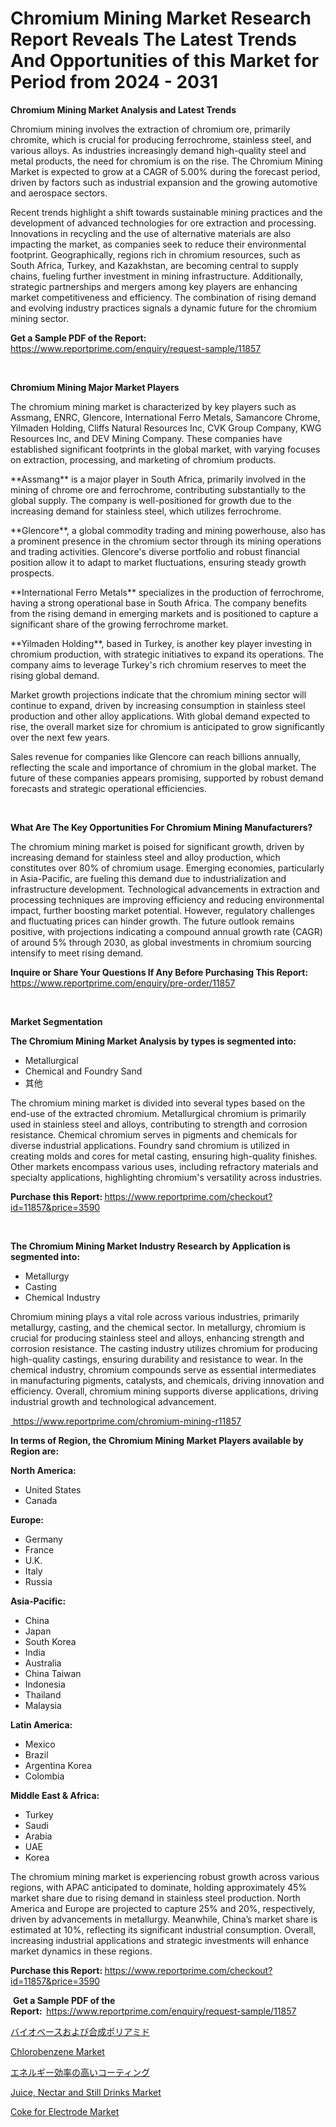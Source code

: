 <p><h1>Chromium Mining Market Research Report Reveals The Latest Trends And Opportunities of this Market for Period from 2024 - 2031</h1></p><p><strong>Chromium Mining Market Analysis and Latest Trends</strong></p>
<p><p>Chromium mining involves the extraction of chromium ore, primarily chromite, which is crucial for producing ferrochrome, stainless steel, and various alloys. As industries increasingly demand high-quality steel and metal products, the need for chromium is on the rise. The Chromium Mining Market is expected to grow at a CAGR of 5.00% during the forecast period, driven by factors such as industrial expansion and the growing automotive and aerospace sectors.</p><p>Recent trends highlight a shift towards sustainable mining practices and the development of advanced technologies for ore extraction and processing. Innovations in recycling and the use of alternative materials are also impacting the market, as companies seek to reduce their environmental footprint. Geographically, regions rich in chromium resources, such as South Africa, Turkey, and Kazakhstan, are becoming central to supply chains, fueling further investment in mining infrastructure. Additionally, strategic partnerships and mergers among key players are enhancing market competitiveness and efficiency. The combination of rising demand and evolving industry practices signals a dynamic future for the chromium mining sector.</p></p>
<p><strong>Get a Sample PDF of the Report:&nbsp;</strong> <a href="https://www.reportprime.com/enquiry/request-sample/11857">https://www.reportprime.com/enquiry/request-sample/11857</a></p>
<p>&nbsp;</p>
<p><strong>Chromium Mining Major Market Players</strong></p>
<p><p>The chromium mining market is characterized by key players such as Assmang, ENRC, Glencore, International Ferro Metals, Samancore Chrome, Yilmaden Holding, Cliffs Natural Resources Inc, CVK Group Company, KWG Resources Inc, and DEV Mining Company. These companies have established significant footprints in the global market, with varying focuses on extraction, processing, and marketing of chromium products.</p><p>**Assmang** is a major player in South Africa, primarily involved in the mining of chrome ore and ferrochrome, contributing substantially to the global supply. The company is well-positioned for growth due to the increasing demand for stainless steel, which utilizes ferrochrome.</p><p>**Glencore**, a global commodity trading and mining powerhouse, also has a prominent presence in the chromium sector through its mining operations and trading activities. Glencore's diverse portfolio and robust financial position allow it to adapt to market fluctuations, ensuring steady growth prospects.</p><p>**International Ferro Metals** specializes in the production of ferrochrome, having a strong operational base in South Africa. The company benefits from the rising demand in emerging markets and is positioned to capture a significant share of the growing ferrochrome market.</p><p>**Yilmaden Holding**, based in Turkey, is another key player investing in chromium production, with strategic initiatives to expand its operations. The company aims to leverage Turkey's rich chromium reserves to meet the rising global demand.</p><p>Market growth projections indicate that the chromium mining sector will continue to expand, driven by increasing consumption in stainless steel production and other alloy applications. With global demand expected to rise, the overall market size for chromium is anticipated to grow significantly over the next few years.</p><p>Sales revenue for companies like Glencore can reach billions annually, reflecting the scale and importance of chromium in the global market. The future of these companies appears promising, supported by robust demand forecasts and strategic operational efficiencies.</p></p>
<p>&nbsp;</p>
<p><strong>What Are The Key Opportunities For Chromium Mining Manufacturers?</strong></p>
<p><p>The chromium mining market is poised for significant growth, driven by increasing demand for stainless steel and alloy production, which constitutes over 80% of chromium usage. Emerging economies, particularly in Asia-Pacific, are fueling this demand due to industrialization and infrastructure development. Technological advancements in extraction and processing techniques are improving efficiency and reducing environmental impact, further boosting market potential. However, regulatory challenges and fluctuating prices can hinder growth. The future outlook remains positive, with projections indicating a compound annual growth rate (CAGR) of around 5% through 2030, as global investments in chromium sourcing intensify to meet rising demand.</p></p>
<p><strong>Inquire or Share Your Questions If Any Before Purchasing This Report:</strong> <a href="https://www.reportprime.com/enquiry/pre-order/11857">https://www.reportprime.com/enquiry/pre-order/11857</a></p>
<p>&nbsp;</p>
<p><strong>Market Segmentation</strong></p>
<p><strong>The Chromium Mining Market Analysis by types is segmented into:</strong></p>
<p><ul><li>Metallurgical</li><li>Chemical and Foundry Sand</li><li>其他</li></ul></p>
<p><p>The chromium mining market is divided into several types based on the end-use of the extracted chromium. Metallurgical chromium is primarily used in stainless steel and alloys, contributing to strength and corrosion resistance. Chemical chromium serves in pigments and chemicals for diverse industrial applications. Foundry sand chromium is utilized in creating molds and cores for metal casting, ensuring high-quality finishes. Other markets encompass various uses, including refractory materials and specialty applications, highlighting chromium's versatility across industries.</p></p>
<p><strong>Purchase this Report:&nbsp;</strong><a href="https://www.reportprime.com/checkout?id=11857&price=3590">https://www.reportprime.com/checkout?id=11857&price=3590</a></p>
<p>&nbsp;</p>
<p><strong>The Chromium Mining Market Industry Research by Application is segmented into:</strong></p>
<p><ul><li>Metallurgy</li><li>Casting</li><li>Chemical Industry</li></ul></p>
<p><p>Chromium mining plays a vital role across various industries, primarily metallurgy, casting, and the chemical sector. In metallurgy, chromium is crucial for producing stainless steel and alloys, enhancing strength and corrosion resistance. The casting industry utilizes chromium for producing high-quality castings, ensuring durability and resistance to wear. In the chemical industry, chromium compounds serve as essential intermediates in manufacturing pigments, catalysts, and chemicals, driving innovation and efficiency. Overall, chromium mining supports diverse applications, driving industrial growth and technological advancement.</p></p>
<p><a href="https://www.reportprime.com/chromium-mining-r11857">&nbsp;https://www.reportprime.com/chromium-mining-r11857</a></p>
<p><strong>In terms of Region, the Chromium Mining Market Players available by Region are:</strong></p>
<p>
    <p> <strong> North America: </strong>
        <ul>
            <li>United States</li>
            <li>Canada</li>
        </ul>
        </p> 
    <p> <strong> Europe: </strong>
        <ul>
            <li>Germany</li>
            <li>France</li>
            <li>U.K.</li>
            <li>Italy</li>
            <li>Russia</li>
        </ul>
        </p> 
    <p> <strong> Asia-Pacific: </strong>
        <ul>
            <li>China</li>
            <li>Japan</li>
            <li>South Korea</li>
            <li>India</li>
            <li>Australia</li>
            <li>China Taiwan</li>
            <li>Indonesia</li>
            <li>Thailand</li>
            <li>Malaysia</li>
        </ul>
        </p> 
    <p> <strong> Latin America: </strong>
        <ul>
            <li>Mexico</li>
            <li>Brazil</li>
            <li>Argentina Korea</li>
            <li>Colombia</li>
        </ul>
        </p> 
    <p> <strong> Middle East & Africa: </strong>
        <ul>
            <li>Turkey</li>
            <li>Saudi</li>
            <li>Arabia</li>
            <li>UAE</li>
            <li>Korea</li>
        </ul>
    </p>
    </p>
<p><p>The chromium mining market is experiencing robust growth across various regions, with APAC anticipated to dominate, holding approximately 45% market share due to rising demand in stainless steel production. North America and Europe are projected to capture 25% and 20%, respectively, driven by advancements in metallurgy. Meanwhile, China’s market share is estimated at 10%, reflecting its significant industrial consumption. Overall, increasing industrial applications and strategic investments will enhance market dynamics in these regions.</p></p>
<p><strong>Purchase this Report: </strong><a href="https://www.reportprime.com/checkout?id=11857&price=3590">https://www.reportprime.com/checkout?id=11857&price=3590</a></p>
<p>&nbsp;<strong>Get a Sample PDF of the Report:&nbsp;&nbsp;</strong><a href="https://www.reportprime.com/enquiry/request-sample/11857">https://www.reportprime.com/enquiry/request-sample/11857</a></p>
<p><strong></strong></p>
<p><p><a href="https://medium.com/@reyeshowell655/2024%E5%B9%B4%E3%81%8B%E3%82%892031%E5%B9%B4%E3%81%BE%E3%81%A7%E3%81%AE%E3%82%B0%E3%83%AD%E3%83%BC%E3%83%90%E3%83%AB%E3%83%90%E3%82%A4%E3%82%AA%E3%83%99%E3%83%BC%E3%82%B9%E3%81%8A%E3%82%88%E3%81%B3%E5%90%88%E6%88%90%E3%83%9D%E3%83%AA%E3%82%A2%E3%83%9F%E3%83%89%E5%B8%82%E5%A0%B4%E3%81%AE%E6%A9%9F%E4%BC%9A%E3%81%A8%E4%BA%88%E6%B8%AC-7483c047e3fc">バイオベースおよび合成ポリアミド</a></p><p><a href="https://github.com/provorikovar/Market-Research-Report-List-6/blob/main/chlorobenzene-market.md">Chlorobenzene Market</a></p><p><a href="https://medium.com/@reyeshowell655/%E3%82%B0%E3%83%AD%E3%83%BC%E3%83%90%E3%83%AB%E3%82%A8%E3%83%8D%E3%83%AB%E3%82%AE%E3%83%BC%E5%8A%B9%E7%8E%87%E7%9A%84%E3%82%B3%E3%83%BC%E3%83%86%E3%82%A3%E3%83%B3%E3%82%B0%E5%B8%82%E5%A0%B4-%E5%B8%82%E5%A0%B4%E3%82%B7%E3%82%A7%E3%82%A2-%E5%B8%82%E5%A0%B4%E5%8B%95%E5%90%91-%E4%BB%8A%E5%BE%8C%E3%81%AE%E6%88%90%E9%95%B7%E3%82%92%E6%8E%A2%E3%82%8B-35a9ca7926a3">エネルギー効率の高いコーティング</a></p><p><a href="https://issuu.com/reportprime-2/docs/juice-nectar-and-still-drinks-marke_f771e0998f8314">Juice, Nectar and Still Drinks Market</a></p><p><a href="https://issuu.com/reportprime-2/docs/coke-for-electrode-market-size-2030_383f1bf6057d19">Coke for Electrode Market</a></p></p>